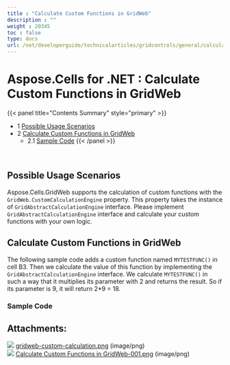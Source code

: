 ```yaml
---
title : "Calculate Custom Functions in GridWeb" 
description : "" 
weight : 20345 
toc : false
type: docs
url: /net/developerguide/technicalarticles/gridcontrols/general/calculate+custom+functions+in+gridweb/
---
```


# Aspose.Cells for .NET : Calculate Custom Functions in GridWeb


{{< panel title="Contents Summary" style="primary" >}}
*   1 [Possible Usage Scenarios](#possible-usage-scenarios)
*   2 [Calculate Custom Functions in GridWeb](#calculate-custom-functions-in-gridweb)
    *   2.1 [Sample Code](#sample-code)
{{< /panel >}}
 

 

## Possible Usage Scenarios

Aspose.Cells.GridWeb supports the calculation of custom functions with the `GridWeb.CustomCalculationEngine` property. This property takes the instance of `GridAbstractCalculationEngine` interface. Please implement `GridAbstractCalculationEngine` interface and calculate your custom functions with your own logic.

## Calculate Custom Functions in GridWeb

The following sample code adds a custom function named `MYTESTFUNC()` in cell B3. Then we calculate the value of this function by implementing the `GridAbstractCalculationEngine` interface. We calculate `MYTESTFUNC()` in such a way that it multiplies its parameter with 2 and returns the result. So if its parameter is 9, it will return 2\*9 = 18.

### Sample Code

## Attachments:

![](https://docs2.aspose.com/cells/net/images/icons/bullet_blue.gif) [gridweb-custom-calculation.png](https://docs2.aspose.com/cells/net/attachments/5013744/5115427.png) (image/png)  
![](https://docs2.aspose.com/cells/net/images/icons/bullet_blue.gif) [Calculate Custom Functions in GridWeb-001.png](https://docs2.aspose.com/cells/net/attachments/5013744/5115169.png) (image/png)  

